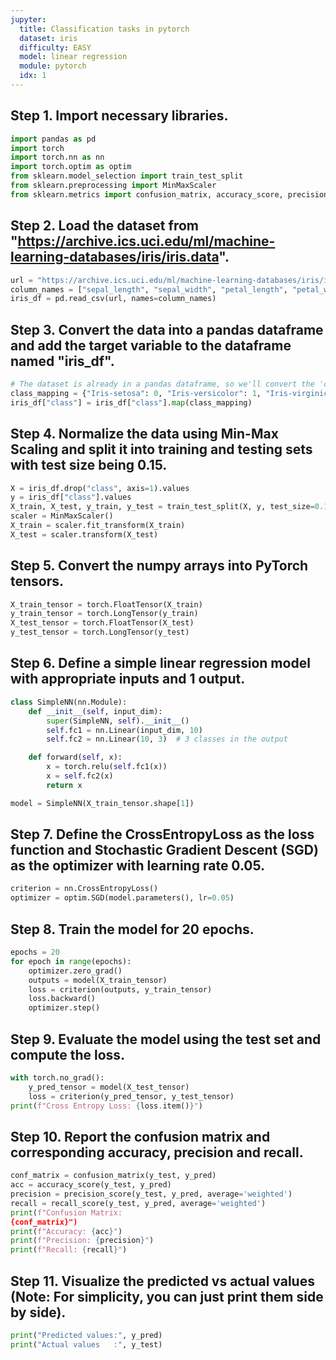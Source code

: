 ```yaml
---
jupyter:
  title: Classification tasks in pytorch
  dataset: iris
  difficulty: EASY
  model: linear regression
  module: pytorch
  idx: 1
---
```


## Step 1. Import necessary libraries.
```python
import pandas as pd
import torch
import torch.nn as nn
import torch.optim as optim
from sklearn.model_selection import train_test_split
from sklearn.preprocessing import MinMaxScaler
from sklearn.metrics import confusion_matrix, accuracy_score, precision_score, recall_score
```

## Step 2. Load the dataset from "https://archive.ics.uci.edu/ml/machine-learning-databases/iris/iris.data".
```python
url = "https://archive.ics.uci.edu/ml/machine-learning-databases/iris/iris.data"
column_names = ["sepal_length", "sepal_width", "petal_length", "petal_width", "class"]
iris_df = pd.read_csv(url, names=column_names)
```

## Step 3. Convert the data into a pandas dataframe and add the target variable to the dataframe named "iris_df".
```python
# The dataset is already in a pandas dataframe, so we'll convert the 'class' column to numerical values
class_mapping = {"Iris-setosa": 0, "Iris-versicolor": 1, "Iris-virginica": 2}
iris_df["class"] = iris_df["class"].map(class_mapping)
```

## Step 4. Normalize the data using Min-Max Scaling and split it into training and testing sets with test size being 0.15.
```python
X = iris_df.drop("class", axis=1).values
y = iris_df["class"].values
X_train, X_test, y_train, y_test = train_test_split(X, y, test_size=0.15, random_state=42)
scaler = MinMaxScaler()
X_train = scaler.fit_transform(X_train)
X_test = scaler.transform(X_test)
```

## Step 5. Convert the numpy arrays into PyTorch tensors.
```python
X_train_tensor = torch.FloatTensor(X_train)
y_train_tensor = torch.LongTensor(y_train)
X_test_tensor = torch.FloatTensor(X_test)
y_test_tensor = torch.LongTensor(y_test)
```

## Step 6. Define a simple linear regression model with appropriate inputs and 1 output.
```python
class SimpleNN(nn.Module):
    def __init__(self, input_dim):
        super(SimpleNN, self).__init__()
        self.fc1 = nn.Linear(input_dim, 10)
        self.fc2 = nn.Linear(10, 3)  # 3 classes in the output

    def forward(self, x):
        x = torch.relu(self.fc1(x))
        x = self.fc2(x)
        return x

model = SimpleNN(X_train_tensor.shape[1])
```

## Step 7. Define the CrossEntropyLoss as the loss function and Stochastic Gradient Descent (SGD) as the optimizer with learning rate 0.05.
```python
criterion = nn.CrossEntropyLoss()
optimizer = optim.SGD(model.parameters(), lr=0.05)
```

## Step 8. Train the model for 20 epochs.
```python
epochs = 20
for epoch in range(epochs):
    optimizer.zero_grad()
    outputs = model(X_train_tensor)
    loss = criterion(outputs, y_train_tensor)
    loss.backward()
    optimizer.step()
```

## Step 9. Evaluate the model using the test set and compute the loss.
```python
with torch.no_grad():
    y_pred_tensor = model(X_test_tensor)
    loss = criterion(y_pred_tensor, y_test_tensor)
print(f"Cross Entropy Loss: {loss.item()}")
```

## Step 10. Report the confusion matrix and corresponding accuracy, precision and recall.
```python
conf_matrix = confusion_matrix(y_test, y_pred)
acc = accuracy_score(y_test, y_pred)
precision = precision_score(y_test, y_pred, average='weighted')
recall = recall_score(y_test, y_pred, average='weighted')
print(f"Confusion Matrix:
{conf_matrix}")
print(f"Accuracy: {acc}")
print(f"Precision: {precision}")
print(f"Recall: {recall}")
```

## Step 11. Visualize the predicted vs actual values (Note: For simplicity, you can just print them side by side).
```python
print("Predicted values:", y_pred)
print("Actual values   :", y_test)
```